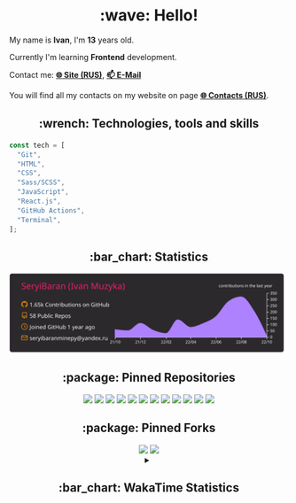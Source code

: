 <h1 align="center">:wave: Hello!</h1>

My name is **Ivan**, I'm **13** years old.

Currently I'm learning **Frontend** development.

Contact me: [**:globe_with_meridians: Site (RUS)**](https://seryibaran.github.io), [**:mailbox: E-Mail**](mailto:seryibaranminepy@yandex.ru)

You will find all my contacts on my website on page [**:globe_with_meridians: Contacts (RUS)**](https://seryibaran.github.io/contacts).

<h2 align="center">:wrench: Technologies, tools and skills</h2>

```js
const tech = [
  "Git",
  "HTML",
  "CSS",
  "Sass/SCSS",
  "JavaScript",
  "React.js",
  "GitHub Actions",
  "Terminal",
];
```

<h2 align="center">:bar_chart: Statistics</h2>

<div align="center">
  <img src="https://raw.githubusercontent.com/SeryiBaran/seryibaran/master/profile-summary-card-output/monokai/0-profile-details.svg" />
</div>

<h2 align="center">:package: Pinned Repositories</h2>

<div align="center">
  <a href="https://github.com/SeryiBaran/seryibaran.github.io"><img src="https://github-readme-stats.vercel.app/api/pin/?username=SeryiBaran&repo=seryibaran.github.io" /></a>
  <a href="https://github.com/SeryiBaran/useUseful.js"><img src="https://github-readme-stats.vercel.app/api/pin/?username=SeryiBaran&repo=useUseful.js" /></a>
  <a href="https://github.com/SeryiBaran/sb.css"><img src="https://github-readme-stats.vercel.app/api/pin/?username=SeryiBaran&repo=sb.css" /></a>
  <a href="https://github.com/SeryiBaran/tg-it-chats"><img src="https://github-readme-stats.vercel.app/api/pin/?username=SeryiBaran&repo=tg-it-chats" /></a>
  <a href="https://github.com/SeryiBaran/dotfiles"><img src="https://github-readme-stats.vercel.app/api/pin/?username=SeryiBaran&repo=dotfiles" /></a>
  <a href="https://github.com/SeryiBaran/tools"><img src="https://github-readme-stats.vercel.app/api/pin/?username=SeryiBaran&repo=tools" /></a>
  <a href="https://github.com/SeryiBaran/ddtReactCourse"><img src="https://github-readme-stats.vercel.app/api/pin/?username=SeryiBaran&repo=ddtReactCourse" /></a>
  <a href="https://github.com/SeryiBaran/ivan-pylight-shot"><img src="https://github-readme-stats.vercel.app/api/pin/?username=SeryiBaran&repo=ivan-pylight-shot" /></a>
  <a href="https://github.com/SeryiBaran/mock-api"><img src="https://github-readme-stats.vercel.app/api/pin/?username=SeryiBaran&repo=mock-api" /></a>
  <a href="https://github.com/SeryiBaran/learn-web"><img src="https://github-readme-stats.vercel.app/api/pin/?username=SeryiBaran&repo=learn-web" /></a>
  <a href="https://github.com/SeryiBaran/todo-vanilla"><img src="https://github-readme-stats.vercel.app/api/pin/?username=SeryiBaran&repo=todo-vanilla" /></a>
  <a href="https://github.com/SeryiBaran/todo-react"><img src="https://github-readme-stats.vercel.app/api/pin/?username=SeryiBaran&repo=todo-react" /></a>
</div>

<h2 align="center">:package: Pinned Forks</h2>

<div align="center">
  <a href="https://github.com/Erghel/Answerius"><img src="https://github-readme-stats.vercel.app/api/pin/?username=Erghel&repo=Answerius" /></a>
  <a href="https://github.com/f5ociety/Trydex"><img src="https://github-readme-stats.vercel.app/api/pin/?username=f5ociety&repo=Trydex" /></a>
</div>

<details>
  <summary align="center"><h2>:bar_chart: WakaTime Statistics</h2></summary>

<!--START_SECTION:waka-->
![Code Time](http://img.shields.io/badge/Code%20Time-122%20hrs%2047%20mins-blue)

![Profile Views](http://img.shields.io/badge/Profile%20Views-2-blue)

**🐱 My GitHub Data** 

> 🏆 1,394 Contributions in the Year 2022
 > 
> 📦 308.4 kB Used in GitHub's Storage 
 > 
> 🚫 Not Opted to Hire
 > 
> 📜 69 Public Repositories 
 > 
> 🔑 1 Private Repository 
 > 
**I'm an Early 🐤** 

```text
🌞 Morning    216 commits    ████░░░░░░░░░░░░░░░░░░░░░   19.3% 
🌆 Daytime    514 commits    ███████████░░░░░░░░░░░░░░   45.93% 
🌃 Evening    389 commits    ████████░░░░░░░░░░░░░░░░░   34.76% 
🌙 Night      0 commits      ░░░░░░░░░░░░░░░░░░░░░░░░░   0.0%

```
📅 **I'm Most Productive on Wednesday** 

```text
Monday       205 commits    ████░░░░░░░░░░░░░░░░░░░░░   18.32% 
Tuesday      142 commits    ███░░░░░░░░░░░░░░░░░░░░░░   12.69% 
Wednesday    233 commits    █████░░░░░░░░░░░░░░░░░░░░   20.82% 
Thursday     144 commits    ███░░░░░░░░░░░░░░░░░░░░░░   12.87% 
Friday       155 commits    ███░░░░░░░░░░░░░░░░░░░░░░   13.85% 
Saturday     129 commits    ███░░░░░░░░░░░░░░░░░░░░░░   11.53% 
Sunday       111 commits    ██░░░░░░░░░░░░░░░░░░░░░░░   9.92%

```


📊 **This Week I Spent My Time On** 

```text
⌚︎ Time Zone: Europe/Moscow

💬 Programming Languages: 
TypeScript               3 hrs 37 mins       ████████████░░░░░░░░░░░░░   49.87% 
JavaScript               1 hr 40 mins        █████░░░░░░░░░░░░░░░░░░░░   23.06% 
SCSS                     1 hr 10 mins        ████░░░░░░░░░░░░░░░░░░░░░   16.19% 
JSON                     28 mins             █░░░░░░░░░░░░░░░░░░░░░░░░   6.58% 
Markdown                 6 mins              ░░░░░░░░░░░░░░░░░░░░░░░░░   1.47%

🔥 Editors: 
Sublime Text             7 hrs 15 mins       █████████████████████████   100.0%

🐱‍💻 Projects: 
shop-react               3 hrs 21 mins       ███████████░░░░░░░░░░░░░░   46.18% 
todo-react               3 hrs 4 mins        ██████████░░░░░░░░░░░░░░░   42.44% 
JS-TelegramBox-Example   40 mins             ██░░░░░░░░░░░░░░░░░░░░░░░   9.27% 
JS-TelegramBot-Example   8 mins              ░░░░░░░░░░░░░░░░░░░░░░░░░   1.97% 
test                     0 secs              ░░░░░░░░░░░░░░░░░░░░░░░░░   0.13%

💻 Operating System: 
Linux                    7 hrs 15 mins       █████████████████████████   100.0%

```

**I Mostly Code in JavaScript** 

```text
JavaScript               19 repos            ████████░░░░░░░░░░░░░░░░░   33.33% 
HTML                     14 repos            ██████░░░░░░░░░░░░░░░░░░░   24.56% 
SCSS                     6 repos             ██░░░░░░░░░░░░░░░░░░░░░░░   10.53% 
Python                   5 repos             ██░░░░░░░░░░░░░░░░░░░░░░░   8.77% 
TypeScript               3 repos             █░░░░░░░░░░░░░░░░░░░░░░░░   5.26%

```


**Timeline**

![Chart not found](https://raw.githubusercontent.com/SeryiBaran/SeryiBaran/master/charts/bar_graph.png) 


 Last Updated on 03/10/2022 12:47:47 UTC
<!--END_SECTION:waka-->

</details>
